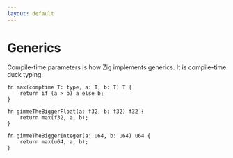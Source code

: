 ```yaml
---
layout: default
---
```

<h1>Generics</h1>

<Transform scale="0.95">

Compile-time parameters is how Zig implements generics. It is compile-time duck typing.

```zig
fn max(comptime T: type, a: T, b: T) T {
    return if (a > b) a else b;
}

fn gimmeTheBiggerFloat(a: f32, b: f32) f32 {
    return max(f32, a, b);
}

fn gimmeTheBiggerInteger(a: u64, b: u64) u64 {
    return max(u64, a, b);
}
```

</Transform>

<!--
-->

